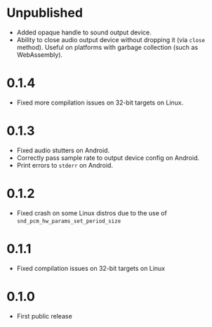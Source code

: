 # Unpublished

- Added opaque handle to sound output device.
- Ability to close audio output device without dropping it (via `close` method). Useful on platforms with garbage
  collection (such as WebAssembly).

# 0.1.4

- Fixed more compilation issues on 32-bit targets on Linux.

# 0.1.3

- Fixed audio stutters on Android.
- Correctly pass sample rate to output device config on Android.
- Print errors to `stderr` on Android.

# 0.1.2

- Fixed crash on some Linux distros due to the use of `snd_pcm_hw_params_set_period_size`

# 0.1.1

- Fixed compilation issues on 32-bit targets on Linux

# 0.1.0

- First public release